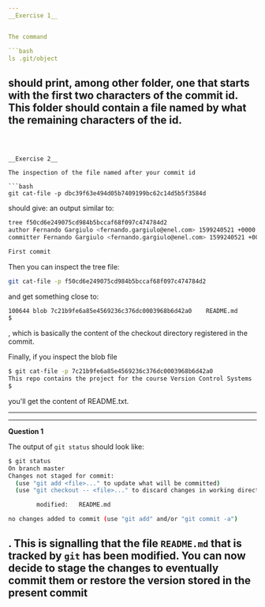 ```yaml
---
__Exercise 1__


The command

```bash
ls .git/object
```

should print, among other folder, one that starts with the first two characters of the commit id.
This folder should contain a file named by what the remaining characters of the id.
---
```



__Exercise 2__

The inspection of the file named after your commit id

```bash
git cat-file -p dbc39f63e494d05b7409199bc62c14d5b5f3584d
```

should give: an output similar to:


```bash
tree f50cd6e249075cd984b5bccaf68f097c474784d2
author Fernando Gargiulo <fernando.gargiulo@enel.com> 1599240521 +0000
committer Fernando Gargiulo <fernando.gargiulo@enel.com> 1599240521 +0000

First commit

```

Then you can inspect the tree file:

```bash
git cat-file -p f50cd6e249075cd984b5bccaf68f097c474784d2
```
and get something close to:

```bash
100644 blob 7c21b9fe6a85e4569236c376dc0003968b6d42a0    README.md
$
```
, which is basically the content of the checkout directory registered in the commit.


Finally, if you inspect the blob file 

```bash
$ git cat-file -p 7c21b9fe6a85e4569236c376dc0003968b6d42a0
This repo contains the project for the course Version Control Systems
$
```

you'll get the content of README.txt.


---



---

__Question 1__

The output of `git status` should look like:

```bash
$ git status
On branch master
Changes not staged for commit:
  (use "git add <file>..." to update what will be committed)
  (use "git checkout -- <file>..." to discard changes in working directory)

        modified:   README.md

no changes added to commit (use "git add" and/or "git commit -a")

```

. This is signalling that the file `README.md` that is tracked by `git` has been modified. 
You can now decide to stage the changes to eventually commit them
 or restore the version stored in the present commit
---